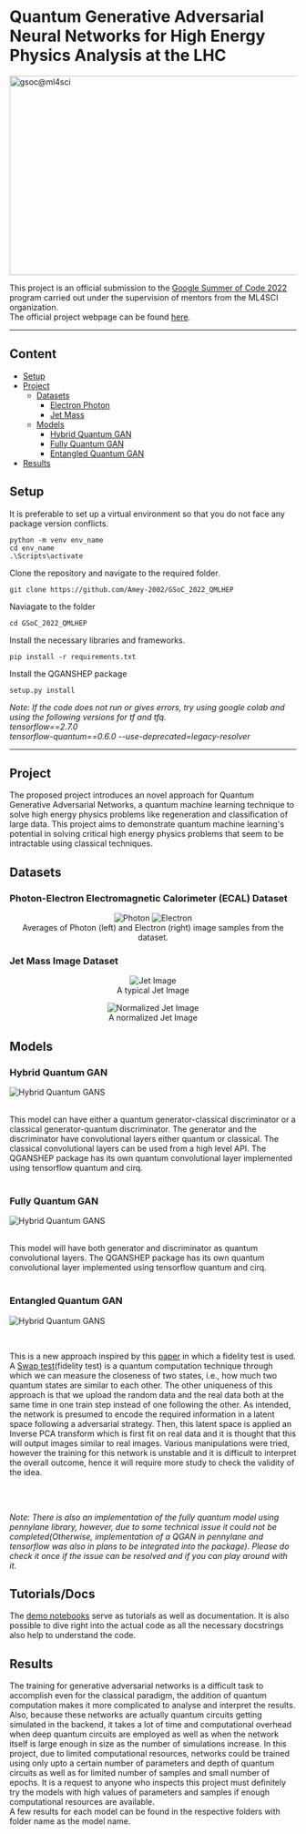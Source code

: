 # Quantum Generative Adversarial Neural Networks for High Energy Physics Analysis at the LHC

<p>
<!-- [<img src="https://raw.githubusercontent.com/Amey-2002/GSoC_2022_QMLHEP/main/assets/gsoc%40ml4sci.jpeg" title="Electron" />](https://ml4sci.org/) -->
<a href="https://ml4sci.org/" target="_blank"><img alt="gsoc@ml4sci" height="350px" width="1000" src="https://raw.githubusercontent.com/Amey-2002/GSoC_2022_QMLHEP/main/assets/gsoc%40ml4sci.jpeg" /></a>
</p>

This project is an official submission to the [Google Summer of Code 2022](https://summerofcode.withgoogle.com/) program carried out under the supervision of mentors from the ML4SCI organization.<br>
The official project webpage can be found [here](https://summerofcode.withgoogle.com/programs/2022/projects/jp4vG7tW).
***

## Content
- [Setup](#Setup)
- [Project](#Project)
  - [Datasets](#Datasets)
    - [Electron Photon](#Photon-Electron-Electromagnetic-Calorimeter-(ECAL)-Dataset)
    - [Jet Mass](#Jet-Mass-Image-Dataset)
  - [Models](#Models)
    - [Hybrid Quantum GAN](#Hybrid-Quantum-GAN)
    - [Fully Quantum GAN](#Fully-Quantum-GAN)
    - [Entangled Quantum GAN](#Entangled-Quantum-GAN)
- [Results](#Results)

## Setup

It is preferable to set up a virtual environment so that you do not face any package version conflicts.
```shell
python -m venv env_name
cd env_name
.\Scripts\activate
```

Clone the repository and navigate to the required folder.
```shell
git clone https://github.com/Amey-2002/GSoC_2022_QMLHEP
```
Naviagate to the folder
```shell
cd GSoC_2022_QMLHEP
```
Install the necessary libraries and frameworks.
```shell
pip install -r requirements.txt
```
Install the QGANSHEP package
```shell
setup.py install
```

_Note: If the code does not run or gives errors, try using google colab and using the following versions for tf and tfq.
<br>
tensorflow==2.7.0
<br>
tensorflow-quantum==0.6.0 --use-deprecated=legacy-resolver_
***

## Project
The proposed project introduces an novel approach for Quantum Generative Adversarial Networks, a quantum machine learning technique to solve high energy physics problems like regeneration and classification of large data. This project aims to demonstrate quantum machine learning's potential in solving critical high energy physics problems that seem to be intractable using classical techniques.

## Datasets
### Photon-Electron Electromagnetic Calorimeter (ECAL) Dataset
<p align="middle">
  <img src="https://raw.githubusercontent.com/Amey-2002/GSoC_2022_QMLHEP/main/assets/photon%20full.png" title="Photon" />
  <img src="https://raw.githubusercontent.com/Amey-2002/GSoC_2022_QMLHEP/main/assets/electron%20full.png" title="Electron" /> <br>
  Averages of Photon (left) and Electron (right) image samples from the dataset.
</p>

### Jet Mass Image Dataset

<p align="middle">
  <img src="https://raw.githubusercontent.com/Amey-2002/GSoC_2022_QMLHEP/main/assets/jet_mass.png" title="Jet Image" /> 
   <br>
   A typical Jet Image <br>
</p> 
 
<p align="middle">
  <img src="https://raw.githubusercontent.com/Amey-2002/GSoC_2022_QMLHEP/main/assets/normalized_jet_mass.png" title="Normalized Jet Image" /> 
  <br>
  A normalized Jet Image<br>
</p>

## Models
### Hybrid Quantum GAN
<p>
<img src="https://raw.githubusercontent.com/Amey-2002/GSoC_2022_QMLHEP/main/assets/hybrid_qgans.png" title="Hybrid Quantum GANS" />
</p><br>
This model can have either a quantum generator-classical discriminator or a classical generator-quantum discriminator. The generator and the discriminator have convolutional layers either quantum or classical. The classical convolutional layers can be used from a high level API. The QGANSHEP package has its own quantum convolutional layer implemented using tensorflow quantum and cirq.
<br>
<br>

### Fully Quantum GAN
<p>
<img src="https://raw.githubusercontent.com/Amey-2002/GSoC_2022_QMLHEP/main/assets/fully_quantum_gans.png" title="Hybrid Quantum GANS" />
</p>
<br>
This model will have both generator and discriminator as quantum convolutional layers. The QGANSHEP package has its own quantum convolutional layer implemented using tensorflow quantum and cirq.
<br>
<br>

### Entangled Quantum GAN
<p>
<img src="https://raw.githubusercontent.com/Amey-2002/GSoC_2022_QMLHEP/main/assets/entangled_qgans.png" title="Hybrid Quantum GANS" />
</p>
<br>

This is a new approach inspired by this [paper](https://arxiv.org/abs/2105.00080) in which a fidelity test is used. A [Swap test](https://en.wikipedia.org/wiki/Swap_test)(fidelity test) is a quantum computation technique through which we can measure the closeness of two states, i.e., how much two quantum states are similar to each other. The other uniqueness of this approach is that we upload the random data and the real data both at the same time in one train step instead of one following the other. As intended, the network is presumed to encode the required information in a latent space following a adversarial strategy. Then, this latent space is applied an Inverse PCA transform which is first fit on real data and it is thought that this will output images similar to real images. Various manipulations were tried, however the training for this network is unstable and it is difficult to interpret the overall outcome, hence it will require more study to check the validity of the idea.

<br>
<br>

_Note: There is also an implementation of the fully quantum model using pennylane library, however, due to some technical issue it could not be completed(Otherwise, implementation of a QGAN in pennylane and tensorflow was also in plans to be integrated into the package). Please do check it once if the issue can be resolved and if you can play around with it._

## Tutorials/Docs
The [demo notebooks](https://github.com/Amey-2002/GSoC_2022_QMLHEP/tree/main/demo%20notebooks) serve as tutorials as well as documentation. It is also possible to dive right into the actual code as all the necessary docstrings also help to understand the code.

## Results

The training for generative adversarial networks is a difficult task to accomplish even for the classical paradigm, the addition of quantum computation makes it more complicated to analyse and interpret the results. Also, because these networks are actually quantum circuits getting simulated in the backend, it takes a lot of time and computational overhead when deep quantum circuits are employed as well as when the network itself is large enough in size as the number of simulations increase. In this project, due to limited computational resources, networks could be trained using only upto a certain number of parameters and depth of quantum circuits as well as for limited number of samples and small number of epochs. It is a request to anyone who inspects this project must definitely try the models with high values of parameters and samples if enough computational resources are available.
<br>
 A few results for each model can be found in the respective folders with folder name as the model name.